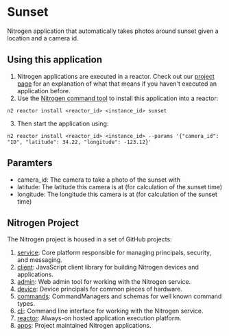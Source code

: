 # Sunset

Nitrogen application that automatically takes photos around sunset given a location and a camera id.

## Using this application

1. Nitrogen applications are executed in a reactor.  Check out our [project page](http://nitrogen.io) for an explanation of what that means if you haven't executed an application before.
2. Use the [Nitrogen command tool](http://github.com/nitrogenjs/cli) to install this application into a reactor:

`n2 reactor install <reactor_id> <instance_id> sunset`

3. Then start the application using:

`n2 reactor install <reactor_id> <instance_id> --params '{"camera_id": "ID", "latitude": 34.22, "longitude": -123.12}'`

## Paramters

* camera_id:  The camera to take a photo of the sunset with
* latitude: The latitude this camera is at (for calculation of the sunset time)
* longitude: The longitude this camera is at (for calculation of the sunset time)

## Nitrogen Project

The Nitrogen project is housed in a set of GitHub projects:

1. [service](https://github.com/nitrogenjs/service): Core platform responsible for managing principals, security, and messaging.
2. [client](https://github.com/nitrogenjs/client): JavaScript client library for building Nitrogen devices and applications.
3. [admin](https://github.com/nitrogenjs/admin): Web admin tool for working with the Nitrogen service.
4. [device](https://github.com/nitrogenjs/devices): Device principals for common pieces of hardware.
5. [commands](https://github.com/nitrogenjs/commands): CommandManagers and schemas for well known command types.
6. [cli](https://github.com/nitrogenjs/cli): Command line interface for working with the Nitrogen service.
7. [reactor](https://github.com/nitrogenjs/reactor): Always-on hosted application execution platform.
8. [apps](https://github.com/nitrogenjs/apps): Project maintained Nitrogen applications.